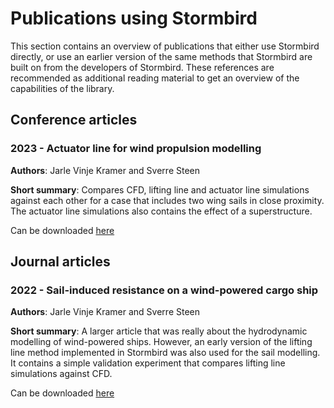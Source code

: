 # Publications using Stormbird

This section contains an overview of publications that either use Stormbird directly, or use an earlier version of the same methods that Stormbird are built on from the developers of Stormbird. These references are recommended as additional reading material to get an overview of the capabilities of the library.

## Conference articles
### 2023 - Actuator line for wind propulsion modelling
**Authors**: Jarle Vinje Kramer and Sverre Steen

**Short summary**: Compares CFD, lifting line and actuator line simulations against each other for a case that includes two wing sails in close proximity. The actuator line simulations also contains the effect of a superstructure.

Can be downloaded [here](https://www.researchgate.net/publication/374976524_Actuator_Line_for_Wind_Propulsion_Modelling)

## Journal articles
### 2022 - Sail-induced resistance on a wind-powered cargo ship
**Authors**: Jarle Vinje Kramer and Sverre Steen

**Short summary**: A larger article that was really about the hydrodynamic modelling of wind-powered ships. However, an early version of the lifting line method implemented in Stormbird was also used for the sail modelling. It contains a simple validation experiment that compares lifting line simulations against CFD.

Can be downloaded [here](https://www.sciencedirect.com/science/article/pii/S0029801822010447)